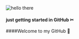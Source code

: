 <!--#### Hello there 👋--->

![hello there](https://user-images.githubusercontent.com/91583403/218317219-c86bb9db-247b-44a9-a632-9217e36b3731.gif)

#### just getting started in GitHub ✂

<!--
**glennpaulaby/glennpaulaby** is a ✨ _special_ ✨ repository because its `README.md` (this file) appears on your GitHub profile.

Here are some ideas to get you started:

- 🔭 I’m currently working on ...
- 🌱 I’m currently learning ...
- 👯 I’m looking to collaborate on ...
- 🤔 I’m looking for help with ...
- 💬 Ask me about ...
- 📫 How to reach me: ...
- 😄 Pronouns: ...
- ⚡ Fun fact: ...
-->

####Welcome to my GitHub 🙇


